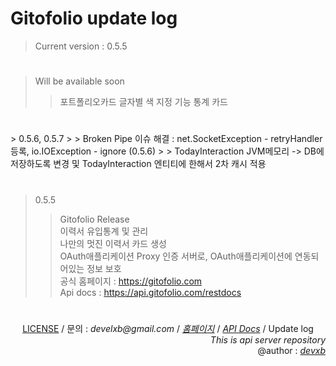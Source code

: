 # Gitofolio update log

> Current version : 0.5.5

<h1> </h1>

> Will be available soon
>	> 포트폴리오카드 글자별 색 지정 기능
>	> 통계 카드

<h1> </h1>
> 0.5.6, 0.5.7
>	> Broken Pipe 이슈 해결 : net.SocketException - retryHandler 등록, io.IOException - ignore (0.5.6)
> 	> TodayInteraction JVM메모리 -> DB에 저장하도록 변경 및 TodayInteraction 엔티티에 한해서 2차 캐시 적용

<h1> </h1>

> 0.5.5
>	> Gitofolio Release     
>	> 이력서 유입통계 및 관리     
>	> 나만의 멋진 이력서 카드 생성     
>	> OAuth애플리케이션 Proxy 인증 서버로, OAuth애플리케이션에 연동되어있는 정보 보호     
>	> 공식 홈페이지 : https://gitofolio.com     
>	> Api docs : https://api.gitofolio.com/restdocs     

<h1> </h1>

<div align="center">
        <a href="https://github.com/gitofolio/gitofolio/blob/main/LICENSE">LICENSE</a> / 문의 : <i>develxb@gmail.com</i> / <a href="https://gitofolio.com"><i>홈페이지</i></a> / <a href="https://api.gitofolio.com/restdocs"><i>API Docs</i></a> / <a>Update log</a>
		<br/><div align="right"> <i>This is api server repository</i> <br/> @author : <a href="https://github.com/devxb"><i>devxb</i></a></div>
</div>